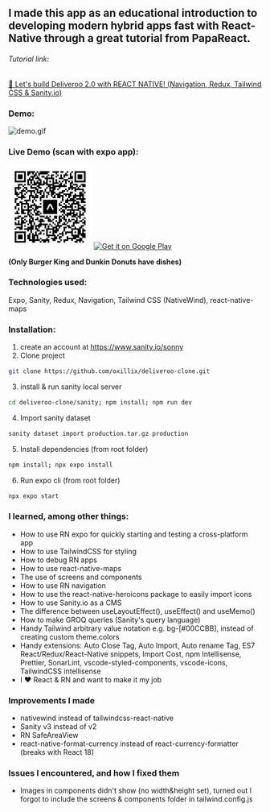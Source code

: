 ## I made this app as an educational introduction to developing modern hybrid apps fast with React-Native through a great tutorial from PapaReact. 
###### Tutorial link: 
[🔴 Let's build Deliveroo 2.0 with REACT NATIVE! (Navigation, Redux, Tailwind CSS & Sanity.io)](https://www.youtube.com/watch?v=taPz40VmyzQ)

### Demo:
![demo.gif](demo.gif)

### Live Demo (scan with expo app):

<div width="1/4">
  <img src="expo-go.svg" alt="drawing" style="width:33%"/>
  <a href='https://play.google.com/store/apps/details?id=host.exp.exponent&hl=nl&gl=US&pcampaignid=pcampaignidMKT-Other-global-all-co-prtnr-py-PartBadge-Mar2515-1'><img alt='Get it on Google Play' src='https://play.google.com/intl/en_us/badges/static/images/badges/en_badge_web_generic.png'/></a>
</div>

**(Only Burger King and Dunkin Donuts have dishes)**

### Technologies used:
Expo, Sanity, Redux, Navigation, Tailwind CSS (NativeWind), react-native-maps

### Installation:
1. create an account at https://www.sanity.io/sonny
2. Clone project
```bash
git clone https://github.com/oxillix/deliveroo-clone.git
```
3. install & run sanity local server
```bash
cd deliveroo-clone/sanity; npm install; npm run dev
```
4. Import sanity dataset
```bash
sanity dataset import production.tar.gz production
```
5. Install dependencies (from root folder)
```bash
npm install; npx expo install
```
6. Run expo cli (from root folder)
```bash
npx expo start
```

### I learned, among other things:
- How to use RN expo for quickly starting and testing a cross-platform app
- How to use TailwindCSS for styling
- How to debug RN apps
- How to use react-native-maps
- The use of screens and components
- How to use RN navigation
- How to use the react-native-heroicons package to easily import icons
- How to use Sanity.io as a CMS
- The difference between useLayoutEffect(), useEffect() and useMemo()
- How to make GROQ queries (Sanity's query language)
- Handy Tailwind arbitrary value notation e.g. bg-[#00CCBB], instead of creating custom theme.colors
- Handy extensions: Auto Close Tag, Auto Import, Auto rename Tag, ES7 React/Redux/React-Native snippets, Import Cost, npm Intellisense, Prettier, SonarLint, vscode-styled-components, vscode-icons, TailwindCSS intellisense
- I ❤️ React & RN and want to make it my job

### Improvements I made
- nativewind instead of tailwindcss-react-native
- Sanity v3 instead of v2
- RN SafeAreaView
- react-native-format-currency instead of react-currency-formatter (breaks with React 18)

### Issues I encountered, and how I fixed them 
- Images in components didn't show (no width&height set), turned out I forgot to include the screens & components folder in tailwind.config.js
